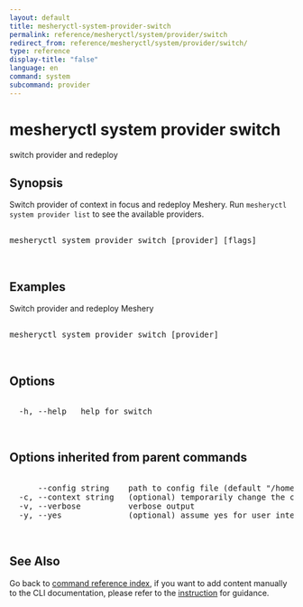 ```yaml
---
layout: default
title: mesheryctl-system-provider-switch
permalink: reference/mesheryctl/system/provider/switch
redirect_from: reference/mesheryctl/system/provider/switch/
type: reference
display-title: "false"
language: en
command: system
subcommand: provider
---
```


# mesheryctl system provider switch

switch provider and redeploy

## Synopsis

Switch provider of context in focus and redeploy Meshery. Run `mesheryctl system provider list` to see the available providers.
<pre class='codeblock-pre'>
<div class='codeblock'>
mesheryctl system provider switch [provider] [flags]

</div>
</pre> 

## Examples

Switch provider and redeploy Meshery
<pre class='codeblock-pre'>
<div class='codeblock'>
mesheryctl system provider switch [provider]

</div>
</pre> 

## Options

<pre class='codeblock-pre'>
<div class='codeblock'>
  -h, --help   help for switch

</div>
</pre>

## Options inherited from parent commands

<pre class='codeblock-pre'>
<div class='codeblock'>
      --config string    path to config file (default "/home/runner/.mesheryconfig.yaml")
  -c, --context string   (optional) temporarily change the current context.
  -v, --verbose          verbose output
  -y, --yes              (optional) assume yes for user interactive prompts.

</div>
</pre>

## See Also

Go back to [command reference index](/reference/mesheryctl/), if you want to add content manually to the CLI documentation, please refer to the [instruction](/project/contributing/contributing-cli#preserving-manually-added-documentation) for guidance.

